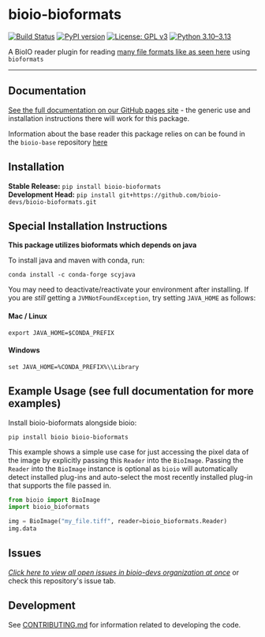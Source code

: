# bioio-bioformats

[![Build Status](https://github.com/bioio-devs/bioio-bioformats/actions/workflows/ci.yml/badge.svg)](https://github.com/bioio-devs/bioio-bioformats/actions)
[![PyPI version](https://badge.fury.io/py/bioio-bioformats.svg)](https://badge.fury.io/py/bioio-bioformats)
[![License: GPL v3](https://img.shields.io/badge/License-GPLv3-blue.svg)](https://www.gnu.org/licenses/gpl-3.0)
[![Python 3.10–3.13](https://img.shields.io/badge/python-3.10--3.13-blue.svg)](https://www.python.org/downloads/)

A BioIO reader plugin for reading [many file formats like as seen here](https://docs.openmicroscopy.org/bio-formats/5.8.2/supported-formats.html) using `bioformats`

---


## Documentation

[See the full documentation on our GitHub pages site](https://bioio-devs.github.io/bioio/OVERVIEW.html) - the generic use and installation instructions there will work for this package.

Information about the base reader this package relies on can be found in the `bioio-base` repository [here](https://github.com/bioio-devs/bioio-base)

## Installation

**Stable Release:** `pip install bioio-bioformats`<br>
**Development Head:** `pip install git+https://github.com/bioio-devs/bioio-bioformats.git`

## Special Installation Instructions

**This package utilizes bioformats which depends on java**

To install java and maven with conda, run:

`conda install -c conda-forge scyjava`

You may need to deactivate/reactivate your environment after installing. If you are *still* getting a `JVMNotFoundException`, try setting `JAVA_HOME` as follows:

#### Mac / Linux
`export JAVA_HOME=$CONDA_PREFIX`

#### Windows
`set JAVA_HOME=%CONDA_PREFIX%\\Library`

## Example Usage (see full documentation for more examples)

Install bioio-bioformats alongside bioio:

`pip install bioio bioio-bioformats`


This example shows a simple use case for just accessing the pixel data of the image
by explicitly passing this `Reader` into the `BioImage`. Passing the `Reader` into
the `BioImage` instance is optional as `bioio` will automatically detect installed
plug-ins and auto-select the most recently installed plug-in that supports the file
passed in.
```python
from bioio import BioImage
import bioio_bioformats

img = BioImage("my_file.tiff", reader=bioio_bioformats.Reader)
img.data
```

## Issues
[_Click here to view all open issues in bioio-devs organization at once_](https://github.com/search?q=user%3Abioio-devs+is%3Aissue+is%3Aopen&type=issues&ref=advsearch) or check this repository's issue tab.


## Development

See [CONTRIBUTING.md](CONTRIBUTING.md) for information related to developing the code.
